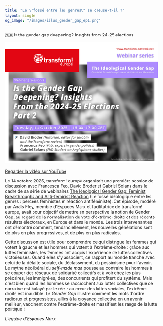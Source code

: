 ```yaml
---
title: "Le \"fossé entre les genres\" se creuse-t-il ?"
layout: single
og_image: "/images/illus_gender_gap_ep1.png"
---
```


🇬🇧 Is the gender gap deepening? Insights from 24-25 elections

![Webinaire](/images/illus_gender_gap_ep1.png)

[Regarder la vidéo sur YouTube](https://www.youtube.com/watch?v=ID_DE_LA_VIDÉO)

Le 14 octobre 2025, transform! europe organisait une première session de discussion avec Francesca Feo, David Broder et Gabriel Solans dans le cadre de sa série de webinaires [The Ideological Gender Gap: Feminist Breakthroughs and Anti-feminist Reaction](https://transform-network.net/event/is-the-gender-gap-deepening-insights-from-the-2024-25-elections/) (Le fossé idéologique entre les genres : percées féministes et réaction antiféministe). Cet épisode, modéré par Anaïs Fley, membre d'Espaces Marx et facilitatrice de transform! europe, avait pour objectif de mettre en perspective la notion de Gender Gap, au regard de la normalisation du vote d'extrême-droite et des récents résultats électoraux, en Europe et dans le monde. Les trois intervenant·es ont démontré comment, tendanciellement, les nouvelles générations sont de plus en plus progressives, et de plus en plus radicales.

Cette discussion est utile pour comprendre ce qui distingue les femmes qui votent à gauche et les hommes qui votent à l'extrême-droite : grâce aux luttes féministes, les femmes ont acquis l'expérience de luttes collectives victorieuses. Quand elles s'y associent, ce rapport au monde tranche avec celui de la défaite sociale, du déclassement, du pessimisme pour l'avenir. Le mythe néolibéral du *self-made man* pousse au contraire les hommes à se couper des réseaux de solidarité collectifs et à voir chez les plus précaires, les immigré·es, des concurrents qui profitent du système. Mais c'est bien quand les hommes se raccrochent aux luttes collectives que ce narrative est balayé par le réel : au cœur des luttes sociales, l'extrême-droite est inaudible. Le *Gender Gap* illustre comment les mots d'ordre radicaux et progressistes, alliés à la croyance collective en un avenir meilleur, vaccinent contre l'extrême-droite et massifient les rangs de la lutte politique !

*L'équipe d'Espaces Marx*
